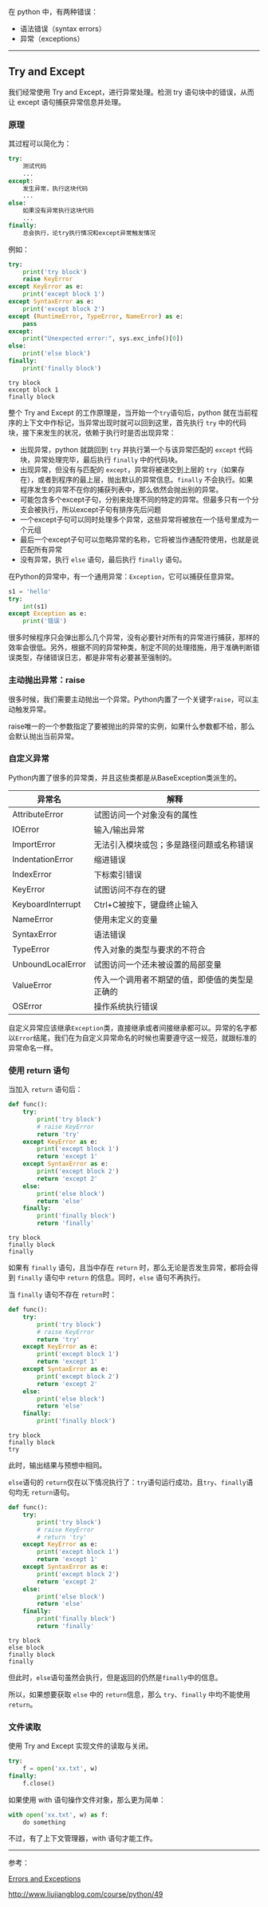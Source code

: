在 python 中，有两种错误：

* 语法错误（syntax errors）
* 异常（exceptions）

***

## Try and Except

我们经常使用 Try and Except，进行异常处理。检测 try 语句块中的错误，从而让 except 语句捕获异常信息并处理。

### 原理

其过程可以简化为：

```python
try:
    测试代码
   	...
except:
    发生异常，执行这块代码
    ...
else:
    如果没有异常执行这块代码
    ...
finally:
    总会执行，论try执行情况和except异常触发情况
```

例如：

```python
try:
    print('try block')
    raise KeyError
except KeyError as e:
    print('except block 1')
except SyntaxError as e:
    print('except block 2')
except (RuntimeError, TypeError, NameError) as e:
	pass
except:
    print("Unexpected error:", sys.exc_info()[0])
else:
    print('else block')
finally:
    print('finally block')
```

```text
try block
except block 1
finally block
```

整个 Try and Except 的工作原理是，当开始一个`try`语句后，python 就在当前程序的上下文中作标记，当异常出现时就可以回到这里，首先执行 `try` 中的代码块，接下来发生的状况，依赖于执行时是否出现异常：

- 出现异常，python 就跳回到 `try` 并执行第一个与该异常匹配的 `except` 代码块，异常处理完毕，最后执行 `finally` 中的代码块。
- 出现异常，但没有与匹配的 `except`，异常将被递交到上层的 `try`（如果存在），或者到程序的最上层，抛出默认的异常信息。`finally` 不会执行。如果程序发生的异常不在你的捕获列表中，那么依然会抛出别的异常。
- 可能包含多个except子句，分别来处理不同的特定的异常。但最多只有一个分支会被执行，所以except子句有排序先后问题
- 一个except子句可以同时处理多个异常，这些异常将被放在一个括号里成为一个元组
- 最后一个except子句可以忽略异常的名称，它将被当作通配符使用，也就是说匹配所有异常
- 没有异常，执行 `else` 语句，最后执行 `finally` 语句。

在Python的异常中，有一个通用异常：`Exception`，它可以捕获任意异常。

```python
s1 = 'hello'
try:
    int(s1)
except Exception as e:
    print('错误')
```

很多时候程序只会弹出那么几个异常，没有必要针对所有的异常进行捕获，那样的效率会很低。另外，根据不同的异常种类，制定不同的处理措施，用于准确判断错误类型，存储错误日志，都是非常有必要甚至强制的。

### 主动抛出异常：raise

很多时候，我们需要主动抛出一个异常。Python内置了一个关键字`raise`，可以主动触发异常。

raise唯一的一个参数指定了要被抛出的异常的实例，如果什么参数都不给，那么会默认抛出当前异常。

### 自定义异常

Python内置了很多的异常类，并且这些类都是从BaseException类派生的。

| 异常名            | 解释                                           |
| ----------------- | ---------------------------------------------- |
| AttributeError    | 试图访问一个对象没有的属性                     |
| IOError           | 输入/输出异常                                  |
| ImportError       | 无法引入模块或包；多是路径问题或名称错误       |
| IndentationError  | 缩进错误                                       |
| IndexError        | 下标索引错误                                   |
| KeyError          | 试图访问不存在的键                             |
| KeyboardInterrupt | Ctrl+C被按下，键盘终止输入                     |
| NameError         | 使用未定义的变量                               |
| SyntaxError       | 语法错误                                       |
| TypeError         | 传入对象的类型与要求的不符合                   |
| UnboundLocalError | 试图访问一个还未被设置的局部变量               |
| ValueError        | 传入一个调用者不期望的值，即使值的类型是正确的 |
| OSError           | 操作系统执行错误                               |

自定义异常应该继承`Exception`类，直接继承或者间接继承都可以。异常的名字都以`Error`结尾，我们在为自定义异常命名的时候也需要遵守这一规范，就跟标准的异常命名一样。

### 使用 return 语句

当加入 `return` 语句后：

```python
def func():
    try:
        print('try block')
        # raise KeyError 
        return 'try'
    except KeyError as e:
        print('except block 1')
        return 'except 1'
    except SyntaxError as e:
        print('except block 2')
        return 'except 2'
    else:
        print('else block')
        return 'else'
    finally:
        print('finally block')
        return 'finally'
```

```text
try block
finally block
finally
```

如果有 `finally` 语句，且当中存在 `return` 时，那么无论是否发生异常，都将会得到 `finally` 语句中 `return` 的信息。同时，`else` 语句不再执行。

当 `finally` 语句不存在 `return`时：

```python
def func():
    try:
        print('try block')
        # raise KeyError 
        return 'try'
    except KeyError as e:
        print('except block 1')
        return 'except 1'
    except SyntaxError as e:
        print('except block 2')
        return 'except 2'
    else:
        print('else block')
        return 'else'
    finally:
        print('finally block')
```

```text
try block
finally block
try
```

此时，输出结果与预想中相同。

`else`语句的 `return`仅在以下情况执行了：`try`语句运行成功，且`try`、`finally`语句均无 `return`语句。

```python
def func():
    try:
        print('try block')
        # raise KeyError 
        # return 'try'
    except KeyError as e:
        print('except block 1')
        return 'except 1'
    except SyntaxError as e:
        print('except block 2')
        return 'except 2'
    else:
        print('else block')
        return 'else'
    finally:
        print('finally block')
        return 'finally'
```

```text
try block
else block
finally block
finally
```

但此时，`else`语句虽然会执行，但是返回的仍然是`finally`中的信息。

所以，如果想要获取 `else` 中的 `return`信息，那么 `try`、`finally` 中均不能使用 `return`。

### 文件读取

使用 Try and Except 实现文件的读取与关闭。

```python
try:
    f = open('xx.txt', w)
finally:
    f.close()
```

如果使用 with 语句操作文件对象，那么更为简单：

```python
with open('xx.txt', w) as f:
    do something
```

不过，有了上下文管理器，with 语句才能工作。

***

参考：

[Errors and Exceptions](https://docs.python.org/3.7/tutorial/errors.html)

http://www.liujiangblog.com/course/python/49